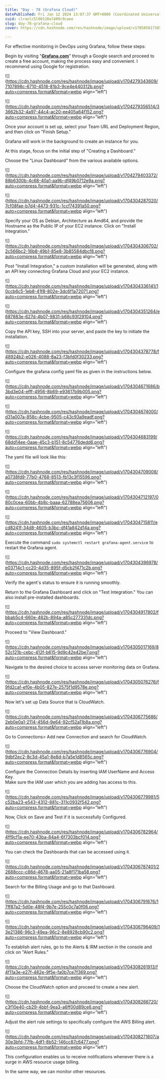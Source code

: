 ```yaml
---
title: "Day - 78 (Grafana Cloud)"
datePublished: Fri Jan 12 2024 13:07:37 GMT+0000 (Coordinated Universal Time)
cuid: clranlc5l00120al809c9caee
slug: day-78-grafana-cloud
cover: https://cdn.hashnode.com/res/hashnode/image/upload/v1705058173858/47dc7c7e-6b1c-41c7-92a9-c864ed7e44d6.jpeg

---
```


For effective monitoring in DevOps using Grafana, follow these steps:

Begin by visiting "[**Grafana.com**](http://grafana.com/)" through a Google search and proceed to create a free account, making the process easy and convenient. I recommend using Google for registration.

![](https://cdn.hashnode.com/res/hashnode/image/upload/v1704279343609/7107898c-6710-4518-81b3-9ce4e440312b.png?auto=compress,format&format=webp align="left")

![](https://cdn.hashnode.com/res/hashnode/image/upload/v1704279356514/33662b32-4a97-44c4-ac20-ee405a64f152.png?auto=compress,format&format=webp align="left")

Once your account is set up, select your Team URL and Deployment Region, and then click on "Finish Setup."

Grafana will work in the background to create an instance for you.

At this stage, focus on the initial step of "Creating a Dashboard."

Choose the "Linux Dashboard" from the various available options.

![](https://cdn.hashnode.com/res/hashnode/image/upload/v1704279403372/88b6300b-4c68-40a1-aa9b-df49b0712e9a.png?auto=compress,format&format=webp align="left")

![](https://cdn.hashnode.com/res/hashnode/image/upload/v1704304287020/7cf08fae-b7d4-4473-931c-1ccf74391a50.png?auto=compress,format&format=webp align="left")

Specify your OS as Debian, Architecture as Amd64, and provide the Hostname as the Public IP of your EC2 instance. Click on "Install Integration."

![](https://cdn.hashnode.com/res/hashnode/image/upload/v1704304306702/2c566bc2-16b8-49b1-85e8-3b85584dbcf8.png?auto=compress,format&format=webp align="left")

Post "Install Integration," a custom installation will be generated, along with an API key connecting Grafana Cloud and your EC2 instance.

![](https://cdn.hashnode.com/res/hashnode/image/upload/v1704304336141/10ccb6c5-1eb8-41f8-802e-3dc6f1a72071.png?auto=compress,format&format=webp align="left")

![](https://cdn.hashnode.com/res/hashnode/image/upload/v1704304351264/e687883e-627d-4b07-9831-b68c93f29104.png?auto=compress,format&format=webp align="left")

Copy the API key, SSH into your server, and paste the key to initiate the installation.

![](https://cdn.hashnode.com/res/hashnode/image/upload/v1704304378778/f48924b2-e026-4088-8a23-f3bfd0f30233.png?auto=compress,format&format=webp align="left")

Configure the grafana config yaml file as given in the instructions below.

![](https://cdn.hashnode.com/res/hashnode/image/upload/v1704304671686/b3bd3e04-efff-4956-8b69-e93617b9b005.png?auto=compress,format&format=webp align="left")

![](https://cdn.hashnode.com/res/hashnode/image/upload/v1704304674000/d31a007a-858c-4cbe-9505-c43c93a9eadf.png?auto=compress,format&format=webp align="left")

![](https://cdn.hashnode.com/res/hashnode/image/upload/v1704304683199/68dd14ee-0aae-45c3-b151-8c54776dedd6.png?auto=compress,format&format=webp align="left")

The yaml file will look like this:

![](https://cdn.hashnode.com/res/hashnode/image/upload/v1704304709008/a0738fd9-77b0-4768-8513-fb13c3f15596.png?auto=compress,format&format=webp align="left")

![](https://cdn.hashnode.com/res/hashnode/image/upload/v1704304712197/080c0cea-60bb-4b8c-baaa-62788ea75606.png?auto=compress,format&format=webp align="left")

![](https://cdn.hashnode.com/res/hashnode/image/upload/v1704304715811/ecd8241f-34d8-4605-b3bc-df41a842d14a.png?auto=compress,format&format=webp align="left")

Execute the command `sudo systemctl restart grafana-agent.service` to restart the Grafana agent.

![](https://cdn.hashnode.com/res/hashnode/image/upload/v1704304396978/e03714c1-cc20-4d35-895f-d5cb2f471c2b.png?auto=compress,format&format=webp align="left")

Verify the agent's status to ensure it is running smoothly.

Return to the Grafana Dashboard and click on "Test Integration." You can also install pre-installed dashboards.

![](https://cdn.hashnode.com/res/hashnode/image/upload/v1704304917802/fbbab5c4-660e-482b-894a-a85c277331dc.png?auto=compress,format&format=webp align="left")

Proceed to "View Dashboard."

![](https://cdn.hashnode.com/res/hashnode/image/upload/v1704305017169/852c121b-cebc-412f-b615-9d9c42e42be7.png?auto=compress,format&format=webp align="left")

Navigate to the desired choice to access server monitoring data on Grafana.

![](https://cdn.hashnode.com/res/hashnode/image/upload/v1704305076276/f9fd2caf-ef0e-4b05-827e-2575f1d9578e.png?auto=compress,format&format=webp align="left")

Now let's set up Data Source that is CloudWatch.

![](https://cdn.hashnode.com/res/hashnode/image/upload/v1704306775686/2eb0e0a1-2114-456d-9e64-92cf52a11b8a.png?auto=compress,format&format=webp align="left")

Go to Connections&gt; Add new Connection and search for CloudWatch.

![](https://cdn.hashnode.com/res/hashnode/image/upload/v1704306776904/9dbf2ec2-8c3d-45a1-8e8d-b7a5e1d8565c.png?auto=compress,format&format=webp align="left")

Configure the Connection Details by inserting IAM UserName and Access Key.  
Make sure the IAM user which you are adding has access to this.

![](https://cdn.hashnode.com/res/hashnode/image/upload/v1704306779981/5c52ba23-e543-4312-881c-311c0932f542.png?auto=compress,format&format=webp align="left")

Now, Click on Save and Test if it is successfully Configured.

![](https://cdn.hashnode.com/res/hashnode/image/upload/v1704306782964/4ff9cf1a-ee70-43ba-84a4-6f7303bcf014.png?auto=compress,format&format=webp align="left")

You can check the Dashboards that can be accessed using it.

![](https://cdn.hashnode.com/res/hashnode/image/upload/v1704306787401/22688ccc-c86d-4678-aa05-21a8f171ba58.png?auto=compress,format&format=webp align="left")

Search for the Billing Usage and go to that Dashboard.

![](https://cdn.hashnode.com/res/hashnode/image/upload/v1704306791676/17ff87a2-5d0e-48f4-9b7e-255c0c7a0f06.png?auto=compress,format&format=webp align="left")

![](https://cdn.hashnode.com/res/hashnode/image/upload/v1704306796409/13e21386-96c3-49ea-96c2-8e8928cb90c2.png?auto=compress,format&format=webp align="left")

To establish alert rules, go to the Alerts & IRM section in the console and click on "Alert Rules."

![](https://cdn.hashnode.com/res/hashnode/image/upload/v1704308261913/f4f11a3e-e27f-482e-9f5e-fa0b7ce7f369.png?auto=compress,format&format=webp align="left")

Choose the CloudWatch option and proceed to create a new alert.

![](https://cdn.hashnode.com/res/hashnode/image/upload/v1704308266720/c3f10e40-cb29-4bbf-9ea3-a6ff00d89ce6.png?auto=compress,format&format=webp align="left")

Adjust the alert rule settings to specifically configure the AWS Billing alert.

![](https://cdn.hashnode.com/res/hashnode/image/upload/v1704308271607/a30e3bfd-77fb-4df1-8b52-146cc87c6477.png?auto=compress,format&format=webp align="left")

This configuration enables us to receive notifications whenever there is a surge in AWS resource usage billing.

In the same way, we can monitor other resources.